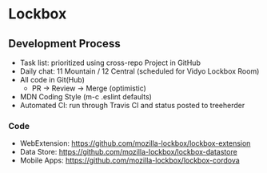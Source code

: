 # Lockbox

## Development Process

* Task list: prioritized using cross-repo Project in GitHub
* Daily chat: 11 Mountain / 12 Central (scheduled for Vidyo Lockbox Room)
* All code in Git(Hub)
  * PR -> Review -> Merge (optimistic)
* MDN Coding Style (m-c .eslint defaults)
* Automated CI: run through Travis CI and status posted to treeherder

### Code

- WebExtension: https://github.com/mozilla-lockbox/lockbox-extension
- Data Store: https://github.com/mozilla-lockbox/lockbox-datastore
- Mobile Apps: https://github.com/mozilla-lockbox/lockbox-cordova
